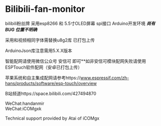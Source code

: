 # Bilibili-fan-monitor

bilibili粉丝牌
采用esp8266 和 5.5寸OLED屏幕 spi接口 Arduino开发环境 ***尚有BUG 位置不明确***

采用和视频相同字体需替换u8g2库 已打包上传

ArduinoJson库注意需用5.X.X版本

智能配网请使用微信公众号 安信可 即可**如非安信可模块配网失败请使用ESPTouch软件配网（安卓已打包上传）

苹果系统和自主集成配网请参考https://www.espressif.com/zh-hans/products/software/esp-touch/overview


B站频道https://space.bilibili.com/427494870

WeChat:handanmir  
WeChat:iCOMgxk

Technical support provided by Atai of iCOMgx

